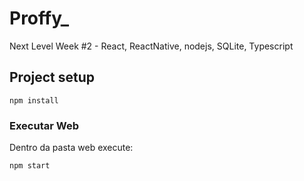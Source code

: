 # Proffy_
Next Level Week #2 - React, ReactNative, nodejs, SQLite, Typescript

## Project setup
```
npm install
```

### Executar Web
Dentro da pasta web execute:

```
npm start
```
